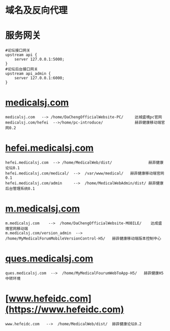 # 域名及反向代理
# 服务网关
```Plain Text
#论坛接口网关
upstream api {
    server 127.0.0.1:5000;
}
#论坛后台接口网关
upstream api_admin {
    server 127.0.0.1:6000;
}
```
# [medicalsj.com](https://medicalsj.com/)
```Plain Text
medicalsj.com   --> /home/DaChengOfficialWebsite-PC/     达城盛境pc官网
medicalsj.com/hefei  -->/home/pc-introduce/              赫菲健康移动端官网0.2
```
# [hefei.medicalsj.com](https://hefei.medicalsj.com)
```Plain Text
hefei.medicalsj.com  --> /home/MedicalWeb/dist/                赫菲健康论坛0.1
hefei.medicalsj.com/medical/  -->  /var/www/medical/   赫菲健康移动端官网0.1
hefei.medicalsj.com/admin     -->  /home/MedicalWebAdmin/dist/ 赫菲健康后台管理系统0.1
```
# [m.medicalsj.com](https://m.medicalsj.com/)
```Plain Text
m.medicalsj.com    -->  /home/DaChengOfficialWebsite-MOBILE/    达成盛境官网移动端
m.medicalsj.com/version_admin  --> /home/MyMedicalForumMobileVersionControl-H5/   赫菲健康移动端版本控制中心
```
# [ques.medicalsj.com](https://ques.medicalsj.com)
```Plain Text
ques.medicalsj.com  -->  /home/MyMedicalFourumWebToApp-H5/   赫菲健康H5中转环境
```
# [www.hefeidc.com](https://www.hefeidc.com)
```Plain Text
www.hefeidc.com   -->  /home/MedicalWeb/dist/  赫菲健康论坛0.2
```
